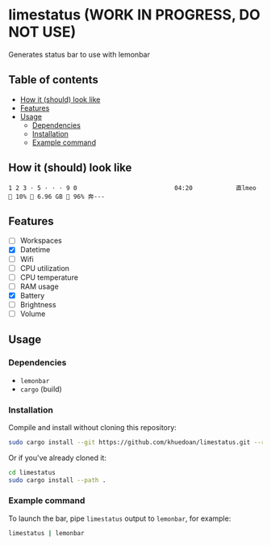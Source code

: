 # limestatus (WORK IN PROGRESS, DO NOT USE)

Generates status bar to use with lemonbar

## Table of contents

<!-- vim-markdown-toc GFM -->

* [How it (should) look like](#how-it-should-look-like)
* [Features](#features)
* [Usage](#usage)
    * [Dependencies](#dependencies)
    * [Installation](#installation)
    * [Example command](#example-command)

<!-- vim-markdown-toc -->

## How it (should) look like

```
1 2 3 · 5 · · · 9 0                           04:20            直lmeo  10% ﬙ 6.96 GB  96% 奔---
```

## Features

- [ ] Workspaces
- [x] Datetime
- [ ] Wifi
- [ ] CPU utilization
- [ ] CPU temperature
- [ ] RAM usage
- [x] Battery
- [ ] Brightness
- [ ] Volume

## Usage

### Dependencies

- `lemonbar`
- `cargo` (build)

### Installation

Compile and install without cloning this repository:

```sh
sudo cargo install --git https://github.com/khuedoan/limestatus.git --root /usr/local
```

Or if you've already cloned it:

```sh
cd limestatus
sudo cargo install --path .
```

### Example command

To launch the bar, pipe `limestatus` output to `lemonbar`, for example:

```sh
limestatus | lemonbar
```
